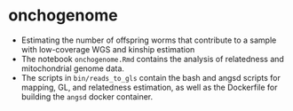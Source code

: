 # onchogenome
- Estimating the number of offspring worms that contribute to a sample with low-coverage WGS and kinship estimation
- The notebook ```onchogenome.Rmd``` contains the analysis of relatedness and mitochondrial genome data.
- The scripts in ```bin/reads_to_gls``` contain the bash and angsd scripts for mapping, GL, and relatedness estimation, as well as the Dockerfile for building the ```angsd``` docker container.
